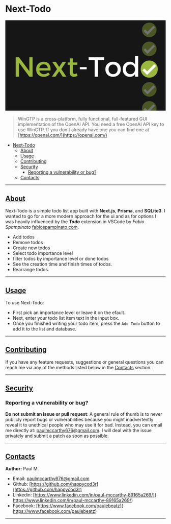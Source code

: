# Next-Todo

![Next-Todo](./next-todo.png)

> WinGTP is a cross-platform, fully functional, full-featured GUI implementation of the OpenAI API.
> You need a free OpenAI API key to use WinGTP. If you don't already have 
> one you can find one at [https://openai.com/](https://openai.com/) 

- [Next-Todo](#next-todo)
  - [About](#about)
  - [Usage](#usage)
  - [Contributing](#contributing)
  - [Security](#security)
    - [Reporting a vulnerability or bug?](#reporting-a-vulnerability-or-bug)
  - [Contacts](#contacts)

---

## [About](#about)

Next-Todo is a simple todo list app built with **Next.js**, **Prisma**, and **SQLite3**. I wanted to go for a more modern approach for the ui and as for options I was heavily influenced by the ***Todo*** extension in VSCode by *Fabio Spampinato* [fabiospampinato.com](https://fabiospampinato.com).

- Add todos
- Remove todos
- Create new todos
- Select todo importance level
- filter todos by importance level or done todos
- See the creation time and finish times of todos.
- Rearrange todos.

---

## [Usage](#usage)

To use Next-Todo:

- First pick an importance level or leave it on the efault.
- Next, enter your todo list item text in the input box.
- Once you finished writing your todo item, press the `Add Todo` button to add it to the list and database.

---

## [Contributing](#contributing)

If you have any feature requests, suggestions or general questions you can reach me via any of the methods listed below in the [Contacts](#contacts) section.

---

## [Security](#security)

### Reporting a vulnerability or bug?

**Do not submit an issue or pull request**: A general rule of thumb is to never publicly report bugs or vulnerabilities because you might inadvertently reveal it to unethical people who may use it for bad. Instead, you can email me directly at: [paulmccarthy676@gmail.com](mailto:paulmccarthy676@gmail.com). I will deal with the issue privately and submit a patch as soon as possible.

---

## [Contacts](#contacts)

**Author:** Paul M.

* Email: [paulmccarthy676@gmail.com](mailto:paulmccarthy676@gmail.com)
* Github: [https://github.com/happycod3r](https://github.com/happycod3r)
* Linkedin: [https://www.linkedin.com/in/paul-mccarthy-89165a269/]( https://www.linkedin.com/in/paul-mccarthy-89165a269/)
* Facebook: [https://www.facebook.com/paulebeatz]( https://www.facebook.com/paulebeatz)

---
